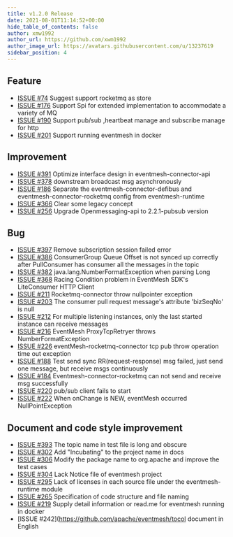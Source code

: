 ```yaml
---
title: v1.2.0 Release
date: 2021-08-01T11:14:52+00:00
hide_table_of_contents: false
author: xmw1992
author_url: https://github.com/xwm1992
author_image_url: https://avatars.githubusercontent.com/u/13237619
sidebar_position: 4
---
```


## Feature

- [ISSUE #74](https://github.com/apache/eventmesh/issues/74) Suggest support rocketmq as store
- [ISSUE #176](https://github.com/apache/eventmesh/issues/176) Support Spi for extended implementation to accommodate a variety of MQ
- [ISSUE #190](https://github.com/apache/eventmesh/issues/190) Support pub/sub ,heartbeat manage and subscribe manage for http
- [ISSUE #201](https://github.com/apache/eventmesh/issues/201) Support running eventmesh in docker

## Improvement

- [ISSUE #391](https://github.com/apache/eventmesh/issues/391) Optimize interface design in eventmesh-connector-api
- [ISSUE #378](https://github.com/apache/eventmesh/issues/378) downstream broadcast msg asynchronously
- [ISSUE #186](https://github.com/apache/eventmesh/issues/186) Separate the eventmesh-connector-defibus and eventmesh-connector-rocketmq config from eventmesh-runtime
- [ISSUE #366](https://github.com/apache/eventmesh/issues/366) Clear some legacy concept
- [ISSUE #256](https://github.com/apache/eventmesh/issues/256) Upgrade Openmessaging-api to 2.2.1-pubsub version

## Bug

- [ISSUE #397](https://github.com/apache/eventmesh/issues/397) Remove subscription session failed error
- [ISSUE #386](https://github.com/apache/eventmesh/issues/386) ConsumerGroup Queue Offset is not synced up correctly after PullConsumer has consumer all the messages in the topic
- [ISSUE #382](https://github.com/apache/eventmesh/issues/382) java.lang.NumberFormatException when parsing Long
- [ISSUE #368](https://github.com/apache/eventmesh/issues/368) Racing Condition problem in EventMesh SDK's LiteConsumer HTTP Client
- [ISSUE #211](https://github.com/apache/eventmesh/issues/211) Rocketmq-connector throw nullpointer exception
- [ISSUE #203](https://github.com/apache/eventmesh/issues/203) The consumer pull request message's attribute 'bizSeqNo' is null
- [ISSUE #212](https://github.com/apache/eventmesh/issues/212) For multiple listening instances, only the last started instance can receive messages
- [ISSUE #216](https://github.com/apache/eventmesh/issues/216) EventMesh ProxyTcpRetryer throws NumberFormatException
- [ISSUE #226](https://github.com/apache/eventmesh/issues/226) eventMesh-rocketmq-connector tcp pub throw operation time out exception
- [ISSUE #188](https://github.com/apache/eventmesh/issues/188) Test send sync RR(request-response) msg failed, just send one message, but receive msgs continuously
- [ISSUE #184](https://github.com/apache/eventmesh/issues/184) Eventmesh-connector-rocketmq can not send and receive msg successfully
- [ISSUE #220](https://github.com/apache/eventmesh/issues/220) pub/sub client fails to start
- [ISSUE #222](https://github.com/apache/eventmesh/issues/222) When onChange is NEW, eventMesh occurred NullPointException

## Document and code style improvement

- [ISSUE #393](https://github.com/apache/eventmesh/issues/393) The topic name in test file is long and obscure
- [ISSUE #302](https://github.com/apache/eventmesh/issues/302) Add "Incubating" to the project name in docs
- [ISSUE #306](https://github.com/apache/eventmesh/issues/306) Modify the package name to org.apache and improve the test cases
- [ISSUE #304](https://github.com/apache/eventmesh/issues/304) Lack Notice file of eventmesh project
- [ISSUE #295](https://github.com/apache/eventmesh/issues/295) Lack of licenses in each source file under the eventmesh-runtime module
- [ISSUE #265](https://github.com/apache/eventmesh/issues/265) Specification of code structure and file naming
- [ISSUE #219](https://github.com/apache/eventmesh/issues/219) Supply detail information or read.me for eventmesh running in docker
- [ISSUE #242](https://github.com/apache/eventmesh/tocol document in English

